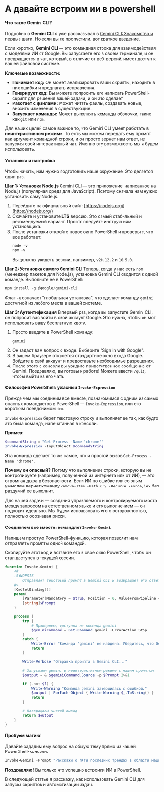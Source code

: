 
# А давайте встроим ии в powershell

#### **Что такое Gemini CLI?**

Подробно о **Gemini CLI** я уже рассказывал в [Gemini CLI: Знакомство и первые шаги⁠⁠](https://pikabu.ru/series/geminicli_48168). Но если вы ее пропустили, вот краткое введение.

Если коротко, **Gemini CLI** — это командная строка для взаимодействия с моделями ИИ от Google. Вы запускаете его в своем терминале, и он превращается в чат, который, в отличие от веб-версий, имеет доступ к вашей файловой системе.

**Ключевые возможности:**
*   **Понимает код:** Он может анализировать ваши скрипты, находить в них ошибки и предлагать исправления.
*   **Генерирует код:** Вы можете попросить его написать PowerShell-скрипт для решения вашей задачи, и он это сделает.
*   **Работает с файлами:** Может читать файлы, создавать новые, вносить изменения в существующие.
*   **Запускает команды:** Может выполнять команды оболочки, такие как `git` или `npm`.

Для наших целей самое важное то, что Gemini CLI умеет работать в **неинтерактивном режиме**. То есть мы можем передать ему промпт как аргумент командной строки, и он просто вернет нам ответ, не запуская свой интерактивный чат. Именно эту возможность мы и будем использовать.

#### **Установка и настройка**

Чтобы начать, нам нужно подготовить наше окружение. Это делается один раз.

**Шаг 1: Установка Node.js**
Gemini CLI — это приложение, написанное на Node.js (популярная среда для JavaScript). Поэтому сначала нам нужно установить саму Node.js.
1.  Перейдите на официальный сайт: [https://nodejs.org/](https://nodejs.org/)
2.  Скачайте и установите **LTS** версию. Это самый стабильный и рекомендуемый вариант. Просто следуйте инструкциям установщика.
3.  После установки откройте новое окно PowerShell и проверьте, что все работает:
    ```powershell
    node -v
    npm -v
    ```
    Вы должны увидеть версии, например, `v20.12.2` и `10.5.0`.

**Шаг 2: Установка самого Gemini CLI**
Теперь, когда у нас есть `npm` (менеджер пакетов для Node.js), установка Gemini CLI сводится к одной команде. Выполните ее в PowerShell:
```powershell
npm install -g @google/gemini-cli
```
Флаг `-g` означает "глобальная установка", что сделает команду `gemini` доступной из любого места в вашей системе.

**Шаг 3: Аутентификация**
В первый раз, когда вы запустите Gemini CLI, он попросит вас войти в свой аккаунт Google. Это нужно, чтобы он мог использовать вашу бесплатную квоту.
1.  Просто введите в PowerShell команду:
    ```powershell
    gemini
    ```
2.  Он задаст вам вопрос о входе. Выберите "Sign in with Google".
3.  В вашем браузере откроется стандартное окно входа Google. Войдите в свой аккаунт и предоставьте необходимые разрешения.
4.  После этого в консоли вы увидите приветственное сообщение от Gemini. Поздравляю, вы готовы к работе! Можете ввести `/quit`, чтобы выйти из его чата.

#### **Философия PowerShell: ужасный `Invoke-Expression`**

Прежде чем мы соединим все вместе, познакомимся с одним из самых опасных командлетов в PowerShell — `Invoke-Expression`, или его коротким псевдонимом `iex`.

`Invoke-Expression` берет текстовую строку и выполняет ее так, как будто это была команда, напечатанная в консоли.

**Пример:**
```powershell
$commandString = "Get-Process -Name 'chrome'"
Invoke-Expression -InputObject $commandString
```
Эта команда сделает то же самое, что и простой вызов `Get-Process -Name 'chrome'`.

**Почему он опасный?** Потому что выполнение строки, которую вы не контролируете (например, полученной из интернета или от ИИ), — это огромная дыра в безопасности. Если ИИ по ошибке или со злым умыслом вернет команду `Remove-Item -Path C:\ -Recurse -Force`, `iex` без раздумий ее выполнит.

Для нашей задачи — создания управляемого и контролируемого моста между запросом на естественном языке и его выполнением — он подходит идеально. Мы будем использовать его с осторожностью, полностью осознавая риски.

#### **Соединяем всё вместе: командлет `Invoke-Gemini`**
Напишем простую PowerShell-функцию, которая позволит нам отправлять промпты одной командой.

Скопируйте этот код и вставьте его в свое окно PowerShell, чтобы он стал доступен в текущей сессии.

```powershell
function Invoke-Gemini {
    <#
    .SYNOPSIS
        Отправляет текстовый промпт в Gemini CLI и возвращает его ответ.
    #>
    [CmdletBinding()]
    param(
        [Parameter(Mandatory = $true, Position = 0, ValueFromPipeline = $true)]
        [string]$Prompt
    )

    process {
        try {
            # Проверяем, доступна ли команда gemini
            $geminiCommand = Get-Command gemini -ErrorAction Stop
        }
        catch {
            Write-Error "Команда 'gemini' не найдена. Убедитесь, что Gemini CLI установлен."
            return
        }

        Write-Verbose "Отправка промпта в Gemini CLI..."
        
        # Запускаем gemini в неинтерактивном режиме с нашим промптом
        $output = & $geminiCommand.Source -p $Prompt 2>&1

        if (-not $?) {
            Write-Warning "Команда gemini завершилась с ошибкой."
            $output | ForEach-Object { Write-Warning $_.ToString() }
            return
        }

        # Возвращаем чистый вывод
        return $output
    }
}
```

#### **Пробуем магию!**


Давайте зададим ему вопрос на общую тему прямо из нашей PowerShell-консоли.

```powershell
Invoke-Gemini -Prompt "Расскажи о пяти последних трендах в области машинного обучения"
```


**Поздравляю!** Вы только что успешно встроили ИИ в PowerShell.

В следующей статье я расскажу, как использовать Gemini CLI для запуска скриптов и автоматизации задач. 